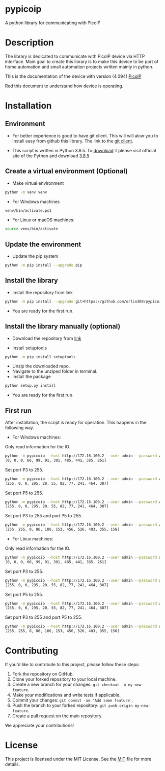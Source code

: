 # pypicoip
A python library for communicating with PicoIP

# Description

The library is dedicated to communicate with PicoIP device via HTTP interface.
Main goal to create this library is to make this device to be part of home automation and small automation projects written mainly in python.

This is the documentation of the device with version (4.094)
[PicoIP](https://lan.neomontana-bg.com/doc/pdf/PicoIP-Bg.pdf)

Red this document to understand how device is operating.

# Installation

## Environment

 - For better experience is good to have git client. This will will alow you to install easy from github this library. The link to the [git client](https://git-scm.com/download/win).

 - This script is written in Python 3.8.5. To [download](https://www.python.org/downloads/) it please visit official site of the Python and download [3.8.5](https://www.python.org/ftp/python/3.8.5/python-3.8.5.exe)


## Create a virtual environment (Optional)
 - Make virtual environment
```sh
python -m venv venv
```

 - For Windows machines
```sh
venv/bin/activate.ps1
```
 - For Linux or macOS machines:
```sh
source venv/bin/activate
```

## Update the environment
 - Update the pip system
```bash
python -m pip install --upgrade pip 
```

## Install the library
 - Install the repository from link
```sh
python -m pip install --upgrade git+https://github.com/orlin369/pypicoip.git#egg=pypicoip
```
 - You are ready for the first run.

## Install the library manually (optional)
 - Download the repository from [link](git+https://github.com/robko01/app_python3)

 - Install setuptools
```sh
python -m pip install setuptools
```

 - Unzip the downloaded repo.
 - Navigate to the unziped folder in terminal.
 - Install the package
```sh
python setup.py install
```
 - You are ready for the first run.

## First run
After installation, the script is ready for operation. This happens in the following way.

 - For Windows machines:

Only read information for the IO.

```sh
python -m pypicoip --host http://172.16.100.2 --user admin --password admin
[0, 0, 0, 66, 99, 91, 301, 485, 441, 385, 261]
```

Set port P3 to 255.

```sh
python -m pypicoip --host http://172.16.100.2 --user admin --password admin --p3 255
[255, 0, 0, 295, 20, 55, 82, 77, 241, 464, 387]
```

Set port P5 to 255.

```sh
python -m pypicoip --host http://172.16.100.2 --user admin --password admin --p5 255
[255, 0, 0, 295, 20, 55, 82, 77, 241, 464, 387]
```

Set port P3 to 255 and port P5 to 255.

```sh
python -m pypicoip --host http://172.16.100.2 --user admin --password admin --p3 255 --p5 255
[255, 255, 0, 86, 100, 153, 456, 526, 403, 355, 156]
```

 - For Linux machines:

Only read information for the IO.

```sh
python -m pypicoip --host http://172.16.100.2 --user admin --password admin
[0, 0, 0, 66, 99, 91, 301, 485, 441, 385, 261]
```

Set port P3 to 255.

```sh
python -m pypicoip --host http://172.16.100.2 --user admin --password admin --p3 255
[255, 0, 0, 295, 20, 55, 82, 77, 241, 464, 387]
```

Set port P5 to 255.

```sh
python -m pypicoip --host http://172.16.100.2 --user admin --password admin --p5 255
[255, 0, 0, 295, 20, 55, 82, 77, 241, 464, 387]
```

Set port P3 to 255 and port P5 to 255.

```sh
python -m pypicoip --host http://172.16.100.2 --user admin --password admin --p3 255 --p5 255
[255, 255, 0, 86, 100, 153, 456, 526, 403, 355, 156]
```

# Contributing

If you'd like to contribute to this project, please follow these steps:

1. Fork the repository on GitHub.
2. Clone your forked repository to your local machine.
3. Create a new branch for your changes: `git checkout -b my-new-feature`.
4. Make your modifications and write tests if applicable.
5. Commit your changes: `git commit -am 'Add some feature'`.
6. Push the branch to your forked repository: `git push origin my-new-feature`.
7. Create a pull request on the main repository.

We appreciate your contributions!

# License

This project is licensed under the MIT License. See the [MIT](https://choosealicense.com/licenses/mit/) file for more details.
